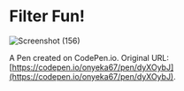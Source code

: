 # Filter Fun!

![Screenshot (156)](https://user-images.githubusercontent.com/80584507/113945052-8cbca900-97d3-11eb-822b-3b1523827e1a.png)

A Pen created on CodePen.io. Original URL: [https://codepen.io/onyeka67/pen/dyXOybJ](https://codepen.io/onyeka67/pen/dyXOybJ).


